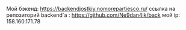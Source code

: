 Мой бэкенд: https://backendjostkiy.nomorepartiesco.ru/
ссылка на репозиторий backend`a : https://github.com/Ne9dan4ik/back
мой ip: 158.160.171.78 